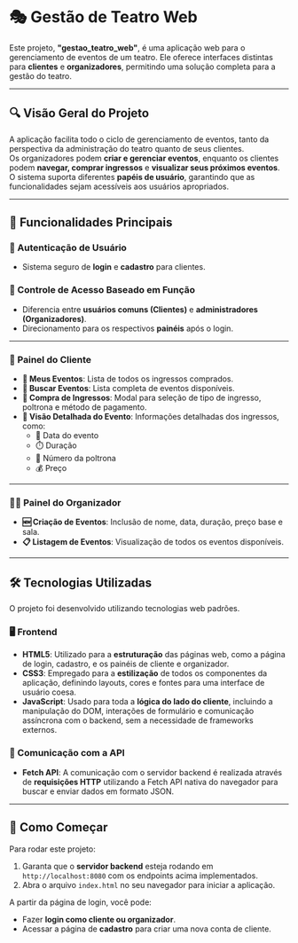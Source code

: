 # 🎭 Gestão de Teatro Web

Este projeto, **"gestao_teatro_web"**, é uma aplicação web para o gerenciamento de eventos de um teatro. Ele oferece interfaces distintas para **clientes** e **organizadores**, permitindo uma solução completa para a gestão do teatro.

---

## 🔍 Visão Geral do Projeto

A aplicação facilita todo o ciclo de gerenciamento de eventos, tanto da perspectiva da administração do teatro quanto de seus clientes.  
Os organizadores podem **criar e gerenciar eventos**, enquanto os clientes podem **navegar, comprar ingressos** e **visualizar seus próximos eventos**.  
O sistema suporta diferentes **papéis de usuário**, garantindo que as funcionalidades sejam acessíveis aos usuários apropriados.

---

## 🚀 Funcionalidades Principais

### 🔐 Autenticação de Usuário
- Sistema seguro de **login** e **cadastro** para clientes.

### 🛂 Controle de Acesso Baseado em Função
- Diferencia entre **usuários comuns (Clientes)** e **administradores (Organizadores)**.
- Direcionamento para os respectivos **painéis** após o login.

---

### 👤 Painel do Cliente

- **🎫 Meus Eventos**: Lista de todos os ingressos comprados.
- **🔎 Buscar Eventos**: Lista completa de eventos disponíveis.
- **🛒 Compra de Ingressos**: Modal para seleção de tipo de ingresso, poltrona e método de pagamento.
- **📄 Visão Detalhada do Evento**: Informações detalhadas dos ingressos, como:
  - 📅 Data do evento
  - ⏱️ Duração
  - 💺 Número da poltrona
  - 💰 Preço

---

### 🧑‍💼 Painel do Organizador

- **🆕 Criação de Eventos**: Inclusão de nome, data, duração, preço base e sala.
- **📋 Listagem de Eventos**: Visualização de todos os eventos disponíveis.

---

## 🛠️ Tecnologias Utilizadas

O projeto foi desenvolvido utilizando tecnologias web padrões.


### 🖥️ Frontend

- **HTML5**: Utilizado para a **estruturação** das páginas web, como a página de login, cadastro, e os painéis de cliente e organizador.
- **CSS3**: Empregado para a **estilização** de todos os componentes da aplicação, definindo layouts, cores e fontes para uma interface de usuário coesa.
- **JavaScript**: Usado para toda a **lógica do lado do cliente**, incluindo a manipulação do DOM, interações de formulário e comunicação assíncrona com o backend, sem a necessidade de frameworks externos.



### 🔗 Comunicação com a API

- **Fetch API**: A comunicação com o servidor backend é realizada através de **requisições HTTP** utilizando a Fetch API nativa do navegador para buscar e enviar dados em formato JSON.


---

## 🧭 Como Começar

Para rodar este projeto:

1. Garanta que o **servidor backend** esteja rodando em `http://localhost:8080` com os endpoints acima implementados.
2. Abra o arquivo `index.html` no seu navegador para iniciar a aplicação.

A partir da página de login, você pode:

- Fazer **login como cliente ou organizador**.
- Acessar a página de **cadastro** para criar uma nova conta de cliente.
